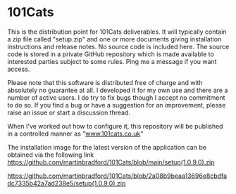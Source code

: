 # 101Cats
This is the distribution point for 101Cats deliverables. It will typically contain a zip file called "setup.zip" and one or more documents giving installation instructions and release notes.
No source code is included here. The source code is stored in a private GitHub repository which is made available to interested parties subject to some rules. Ping me a message if you want access.

Please note that this software is distributed free of charge and with absolutely no guarantee at all. I developed it for my own use and there are a number of active users. I do try to fix bugs though I accept no commitment to do so. If you find a bug or have a suggestion for an improvement, please raise an issue or start a discussion thread. 

When I've worked out how to configure it, this repository will be published in a controlled manner as "www.101cats.co.uk"

The installation image for the latest version of the application can be obtained via the following link https://github.com/martinbradford/101Cats/blob/main/setup(1.0.9.0).zip

https://github.com/martinbradford/101Cats/blob/2a08b9beaa13696e8cbdfadc7335b42a7ad238e5/setup(1.0.9.0).zip

